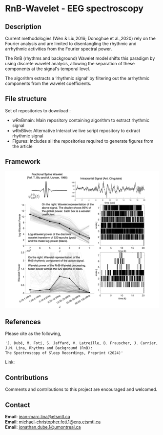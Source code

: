 
# RnB-Wavelet - EEG spectroscopy

## Description

Current methodologies (Wen & Liu,2016; Donoghue et al.,2020) rely on the Fourier analysis and are limited to disentangling the rhythmic and arrhythmic activities from the Fourier spectral power.

The RnB (rhythms and background) Wavelet model shifts this paradigm by using discrete wavelet analysis, allowing the separation of these components at the signal's temporal level. 

The algorithm extracts a ‘rhythmic signal’ by filtering out the arrhythmic components from the wavelet coefficients.
 
## File structure

Set of repositories to download : 
- wRnBmain: Main repository containing algorithm to extract rhythmic signal 
- wRnBlive: Alternative Interactive live script repository to extract rhythmic signal
- Figures: Includes all the repositories required to generate figures from the article

## Framework

![Alt text](Figures/FigGitHub.png)

## References

Please cite as the following,

    'J. Dubé, M. Foti, S. Jaffard, V. Latreille, B. Frauscher, J. Carrier, J.M. Lina, Rhythms and Background (RnB): 
    The Spectroscopy of Sleep Recordings, Preprint (2024)'
    
Link:

## Contributions

Comments and contributions to this project are encouraged and welcomed.

## Contact

**Email**: jean-marc.lina@etsmtl.ca\
**Email**: michael-christopher.foti.1@ens.etsmtl.ca\
**Email**: jonathan.dube.1@umontreal.ca
